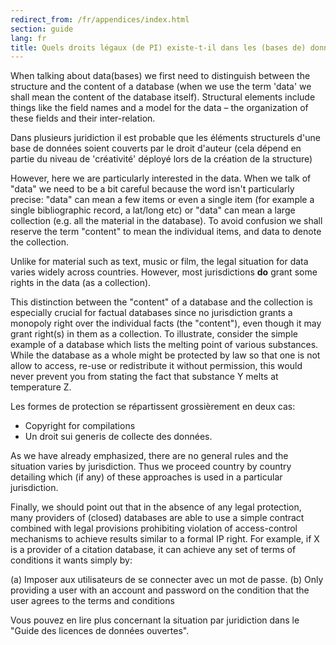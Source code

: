 ```yaml
---
redirect_from: /fr/appendices/index.html
section: guide
lang: fr
title: Quels droits légaux (de PI) existe-t-il dans les (bases de) données
---
```


When talking about data(bases) we first need to distinguish between the structure and the content of a database (when we use the term 'data' we shall mean the content of the database itself). Structural elements include things like the field names and a model for the data – the organization of these fields and their inter-relation.

Dans plusieurs juridiction il est probable que les éléments structurels d'une base de données soient couverts par le droit d'auteur (cela dépend en partie du niveau de 'créativité' déployé lors de la création de la structure)

However, here we are particularly interested in the data. When we talk of "data" we need to be a bit careful because the word isn't particularly precise: "data" can mean a few items or even a single item (for example a single bibliographic record, a lat/long etc) or "data" can mean a large collection (e.g. all the material in the database). To avoid confusion we shall reserve the term "content" to mean the individual items, and data to denote the collection.

Unlike for material such as text, music or film, the legal situation for data varies widely across countries. However, most jurisdictions **do** grant some rights in the data (as a collection).

This distinction between the "content" of a database and the collection is especially crucial for factual databases since no jurisdiction grants a monopoly right over the individual facts (the "content"), even though it may grant right(s) in them as a collection. To illustrate, consider the simple example of a database which lists the melting point of various substances. While the database as a whole might be protected by law so that one is not allow to access, re-use or redistribute it without permission, this would never prevent you from stating the fact that substance Y melts at temperature Z.

Les formes de protection se répartissent grossièrement en deux cas:

-   Copyright for compilations
-   Un droit sui generis de collecte des données.

As we have already emphasized, there are no general rules and the situation varies by jurisdiction. Thus we proceed country by country detailing which (if any) of these approaches is used in a particular jurisdiction.

Finally, we should point out that in the absence of any legal protection, many providers of (closed) databases are able to use a simple contract combined with legal provisions prohibiting violation of access-control mechanisms to achieve results similar to a formal IP right. For example, if X is a provider of a citation database, it can achieve any set of terms of conditions it wants simply by:

(a) Imposer aux utilisateurs de se connecter avec un mot de passe.
(b) Only providing a user with an account and password on the condition that the user agrees to the terms and conditions

Vous pouvez en lire plus concernant la situation par juridiction dans le "Guide des licences de données ouvertes".